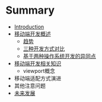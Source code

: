 # Summary

* [Introduction](README.md)
* [移动端开发概述](chapter1.md)
  * [趋势](chapter1/e-e-e.md)
  * [三种开发方式对比](chapter1/san-zhong-kai-fa-fang-shi-dui-bi.md)
  * [基于两种操作系统开发的异同点](chapter1/ji-yu-liang-zhong-cao-zuo-xi-tong-kai-fa-de-yi-tong-dian.md)
* [移动端开发相关知识](yi-dong-duan-kai-fa-xiang-guan-zhi-shi.md)
  * viewport概念
* 移动端适配方式演进
* 其他注意问题
* [未来发展](wei-lai-fa-zhan.md)

